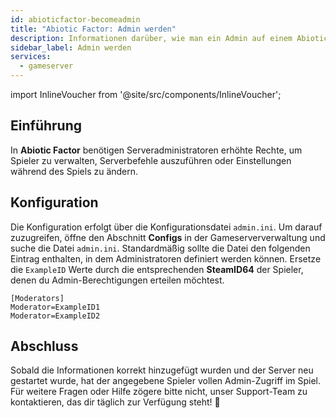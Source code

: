 ```yaml
---
id: abioticfactor-becomeadmin
title: "Abiotic Factor: Admin werden"
description: Informationen darüber, wie man ein Admin auf einem Abiotic Factor Gameserver von ZAP-Hosting wird - ZAP-Hosting.com Dokumentation
sidebar_label: Admin werden
services:
  - gameserver
---
```


import InlineVoucher from '@site/src/components/InlineVoucher';

## Einführung

In **Abiotic Factor** benötigen Serveradministratoren erhöhte Rechte, um Spieler zu verwalten, Serverbefehle auszuführen oder Einstellungen während des Spiels zu ändern.

<InlineVoucher />



## Konfiguration

Die Konfiguration erfolgt über die Konfigurationsdatei `admin.ini`. Um darauf zuzugreifen, öffne den Abschnitt **Configs** in der Gameserververwaltung und suche die Datei `admin.ini`. Standardmäßig sollte die Datei den folgenden Eintrag enthalten, in dem Administratoren definiert werden können. Ersetze die `ExampleID` Werte durch die entsprechenden **SteamID64** der Spieler, denen du Admin-Berechtigungen erteilen möchtest.

```
[Moderators]
Moderator=ExampleID1
Moderator=ExampleID2
```



## Abschluss

Sobald die Informationen korrekt hinzugefügt wurden und der Server neu gestartet wurde, hat der angegebene Spieler vollen Admin-Zugriff im Spiel. Für weitere Fragen oder Hilfe zögere bitte nicht, unser Support-Team zu kontaktieren, das dir täglich zur Verfügung steht! 🙂



